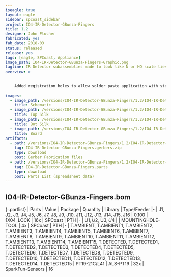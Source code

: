 ```yaml
---
iseagle: true
layout: eagle
sidebar: spcoast_sidebar
project: IO4-IR-Detector-GBunza-Fingers
title: 1.2
designer: John Plocher
fabricated: yes
fab_date: 2018-03
status: released
release: yes
tags: [eagle, SPCoast, Appliance]
image_path: IO4-IR-Detector-GBunza-Fingers-Graphic.png
tagline: IR Detector subassemblies made to look like N or HO scale ties.
overview: >
    
    
    Added registration holes to allow solder paste application with stencil.
    
images:
  - image_path: /versions/IO4-IR-Detector-GBunza-Fingers/1.2/IO4-IR-Detector-GBunza-Fingers-1.2.sch.png
    title: Schematic
  - image_path: /versions/IO4-IR-Detector-GBunza-Fingers/1.2/IO4-IR-Detector-GBunza-Fingers-1.2.top.brd.png
    title: Top Silk
  - image_path: /versions/IO4-IR-Detector-GBunza-Fingers/1.2/IO4-IR-Detector-GBunza-Fingers-1.2.bot.brd.png
    title: Bot Silk
  - image_path: /versions/IO4-IR-Detector-GBunza-Fingers/1.2/IO4-IR-Detector-GBunza-Fingers-1.2.brd.png
    title: Board
artifacts:
  - path: /versions/IO4-IR-Detector-GBunza-Fingers/1.2/IO4-IR-Detector-GBunza-Fingers-1.2.gerbers.zip
    tag: IO4-IR-Detector-GBunza-Fingers.gerbers.zip
    type: download
    post: Gerber Fabrication files
  - path: /versions/IO4-IR-Detector-GBunza-Fingers/1.2/IO4-IR-Detector-GBunza-Fingers-1.2.parts.csv
    tag: IO4-IR-Detector-GBunza-Fingers.parts
    type: download
    post: Parts List (spreadsheet data)
---
```


## IO4-IR-Detector-GBunza-Fingers.bom

{:.partlist}
| Parts | Value | Package | Quantity | Library | Type/Feeder
|-
| J1, J2, J3, J4, J5, J6, J7, J8, J9, J10, J11, J12, J13, J14, J15, J16 | 0.100 | 1X04_LOCK | 16x | SPCoast | PTH
|-
| U$1, U$2, U$3, U$4 |  | MOUNTINGHOLE-TOOL | 4x | SPCoast | PTH
|-
| T.AMBIENT, T.AMBIENT1, T.AMBIENT2, T.AMBIENT3, T.AMBIENT4, T.AMBIENT5, T.AMBIENT6, T.AMBIENT7, T.AMBIENT8, T.AMBIENT9, T.AMBIENT10, T.AMBIENT11, T.AMBIENT12, T.AMBIENT13, T.AMBIENT14, T.AMBIENT15, T.DETECTED, T.DETECTED1, T.DETECTED2, T.DETECTED3, T.DETECTED4, T.DETECTED5, T.DETECTED6, T.DETECTED7, T.DETECTED8, T.DETECTED9, T.DETECTED10, T.DETECTED11, T.DETECTED12, T.DETECTED13, T.DETECTED14, T.DETECTED15 | PT19-21C/L41 | ALS-PT19 | 32x | SparkFun-Sensors | 16
